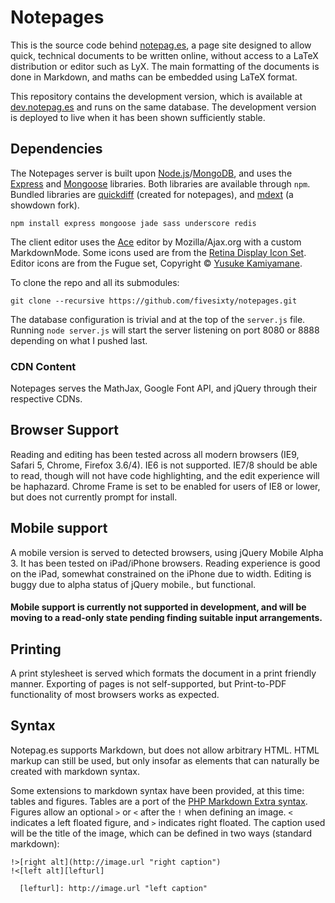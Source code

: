 # Notepages

This is the source code behind [notepag.es][0], a page site designed to allow quick, technical documents to be written online, without access to a LaTeX distribution or editor such as LyX. The main formatting of the documents is done in Markdown, and maths can be embedded using LaTeX format.

This repository contains the development version, which is available at [dev.notepag.es][dev] and runs on the same database. The development version is deployed to live when it has been shown sufficiently stable.

  [0]: http://notepag.es/introduction
  [dev]: http://dev.notepag.es/introduction

## Dependencies

The Notepages server is built upon [Node.js][1]/[MongoDB][2], and uses the [Express][3] and [Mongoose][4] libraries. Both libraries are available through `npm`. Bundled libraries are [quickdiff][5] (created for notepages), and [mdext][7] (a showdown fork).

    npm install express mongoose jade sass underscore redis
    
The client editor uses the [Ace][8] editor by Mozilla/Ajax.org with a custom MarkdownMode. Some icons used are from the [Retina Display Icon Set](http://blog.twg.ca/2010/11/retina-display-icon-set/). Editor icons are from the Fugue set, Copyright © [Yusuke Kamiyamane](http://p.yusukekamiyamane.com/).

To clone the repo and all its submodules:

    git clone --recursive https://github.com/fivesixty/notepages.git
    
The database configuration is trivial and at the top of the `server.js` file. Running `node server.js` will start the server listening on port 8080 or 8888 depending on what I pushed last.

  [1]: http://nodejs.org
  [2]: http://www.mongodb.org/
  [3]: https://github.com/visionmedia/express
  [4]: https://github.com/LearnBoost/mongoose
  [5]: https://github.com/c-spencer/quickdiff
  [7]: https://github.com/fivesixty/mdext
  [8]: https://github.com/ajaxorg/ace

### CDN Content

Notepages serves the MathJax, Google Font API, and jQuery through their respective CDNs.

## Browser Support

Reading and editing has been tested across all modern browsers (IE9, Safari 5, Chrome, Firefox 3.6/4). IE6 is not supported. IE7/8 should be able to read, though will not have code highlighting, and the edit experience will be haphazard. Chrome Frame is set to be enabled for users of IE8 or lower, but does not currently prompt for install.

## Mobile support

A mobile version is served to detected browsers, using jQuery Mobile Alpha 3. It has been tested on iPad/iPhone browsers. Reading experience is good on the iPad, somewhat constrained on the iPhone due to width. Editing is buggy due to alpha status of jQuery mobile., but functional.

#### Mobile support is currently not supported in development, and will be moving to a read-only state pending finding suitable input arrangements.

## Printing

A print stylesheet is served which formats the document in a print friendly manner. Exporting of pages is not self-supported, but Print-to-PDF functionality of most browsers works as expected.

## Syntax

Notepag.es supports Markdown, but does not allow arbitrary HTML. HTML markup can still be used, but only insofar as elements that can naturally be created with markdown syntax.

Some extensions to markdown syntax have been provided, at this time: tables and figures. Tables are a port of the [PHP Markdown Extra syntax][mdextra]. Figures allow an optional `>` or `<` after the `!` when defining an image. `<` indicates a left floated figure, and `>` indicates right floated. The caption used will be the title of the image, which can be defined in two ways (standard markdown):

    !>[right alt](http://image.url "right caption")
    !<[left alt][lefturl]
    
      [lefturl]: http://image.url "left caption"
      
  [mdextra]: http://michelf.com/projects/php-markdown/extra/#table